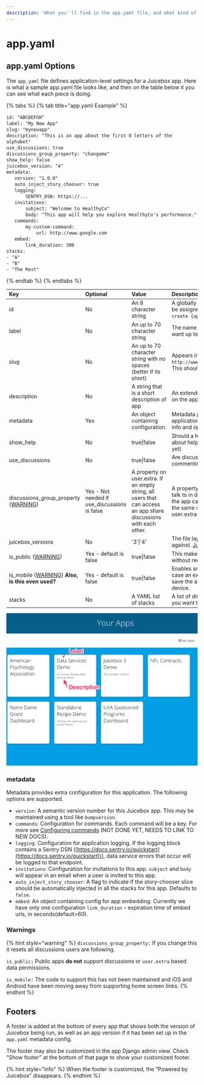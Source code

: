 ```yaml
---
description: 'What you''ll find in the app.yaml file, and what kind of options you have'
---
```


# app.yaml

## app.yaml Options

The `app.yaml` file defines application-level settings for a Juicebox app. Here is what a sample app.yaml file looks like, and then on the table below it you can see what each piece is doing.

{% tabs %}
{% tab title="app.yaml Example" %}
```text
id: "ABCDEFGH"
label: "My New App"
slug: "mynewapp"
description: "This is an app about the first 8 letters of the alphabet"
use_discussions: true
discussions_group_property: "changeme"
show_help: false
juicebox_version: "4"
metadata:
   version: "1.0.0"
   auto_inject_story_chooser: true
   logging:
       SENTRY_DSN: https://...
   invitations:
       subject: "Welcome to HealthyCo"
       body: "This app will help you explore HealthyCo's performance."
   commands:
       my-custom-command:
           url: http://www.google.com
   embed:
       link_duration: 300
stacks:
- "A"
- "B"
- "The Rest"
```
{% endtab %}
{% endtabs %}

| Key | Optional | Value | Description |
| :--- | :--- | :--- | :--- |
| id | No | An 8 character string | A globally unique id across all Juicebox apps. This will be assigned for you automatically when you run `jb create {appname}` |
| label | No | An up to 70 character string | The name of your new app. This can be anything you want up to 70 characters. |
| slug | No | An up to 70 character string with no spaces \(better if its short\) | Appears in the url for the stack like `http://www.juiceboxdata.com/{appslug}/{stackslug}/`. This should be unique among all apps. |
| description | No | A string that is a short description of app | An extended description of your app. This will appear on the app home page. |
| metadata | Yes | An object containing configuration. | Metadata provides extra configuration for this application. The following options are supported. More info and options are here. |
| show\_help | No | true\|false | Should a help link be displayed for this app. For more about help see [Building help](https://docs.juiceboxdata.com/projects/juicebox/topics/guidance/help.html#building-help). \(this sections isn't done yet\) |
| use\_discussions | No | true\|false | Are discussions enabled in this app? \(in app commenting\) |
| discussions\_group\_property \([WARNING](app.yaml.md#warnings)\) | Yes - Not needed if use\_discussions is false | A property  on user.extra. If an empty string, all users that can access an app share discussions with each other. | A property of `user.extra` that controls who users can talk to in discussions. If blank, everyone with access to the app can discuss together. Only users who share the same `discussions_group_property` value in their user.extra can share discussions. |
| juicebox\_versions | No | '3'\|'4' | The file layout and engine this Juicebox app runs against. [Juicebox File Layout](juicebox-file-structure.md) |
| is\_public \([WARNING](app.yaml.md#warnings)\) | Yes - default is false | true\|false | This makes an app available to anyone who hits the url without requiring them to be logged in. |
| is\_mobile \([WARNING](app.yaml.md#warnings)\) **Also, is this even used?**  | Yes - default is false | true\|false | Enables an application to be tagged as “mobile”. In this case an extra popup will appear prompting users to save the app to their homescreen on a iOS or Android device. |
| stacks | No | A YAML list of stacks | A list of directories containing stack definitions that you want to appear in this app. More details: [Stacks](stacks/). |

![This is how your label and description appear on your home page](../.gitbook/assets/your_apps1.png)

### metadata

Metadata provides extra configuration for this application. The following options are supported.

* `version`: A semantic version number for this Juicebox app. This may be maintained using a tool like `bumpversion`.
* `commands`: Configuration for commands. Each command will be a key. For more see [Configuring commands](https://docs.juiceboxdata.com/projects/juicebox/topics/interactivity/slice_commands.html#configuring-commands) \(NOT DONE YET, NEEDS TO LINK TO NEW DOCS\).
* `logging`: Configuration for application logging. If the logging block contains a Sentry DSN \([https://docs.sentry.io/quickstart](https://docs.sentry.io/quickstart)\), data service errors that occur will be logged to that endpoint.
* `invitations`: Configuration for invitations to this app. `subject` and `body` will appear in an email when a user is invited to this app.
* `auto_inject_story_chooser`: A flag to indicate if the story-chooser slice should be automatically injected in all the stacks for this app. Defaults to `false`.
* `embed`: An object containing config for app embedding. Currently we have only one configuration `link_duration` – expiration time of embed urls, in seconds\(default=60\).

### Warnings

{% hint style="warning" %}
`discussions_group_property:` If you change this it resets all discussions users are following.

`is_public:` Public apps **do not** support discussions or `user.extra` based data permissions.

`is_mobile:` The code to support this has not been maintained and iOS and Android have been moving away from supporting home screen links.
{% endhint %}

## Footers

A footer is added at the bottom of every app that shows both the version of Juicebox being run, as well as an app version if it has been set up in the `app.yaml` metadata config.

The footer may also be customized in the app Django admin view. Check “Show footer” at the bottom of that page to show your customized footer.

{% hint style="info" %}
When the footer is customized, the “Powered by Juicebox” disappears.
{% endhint %}

